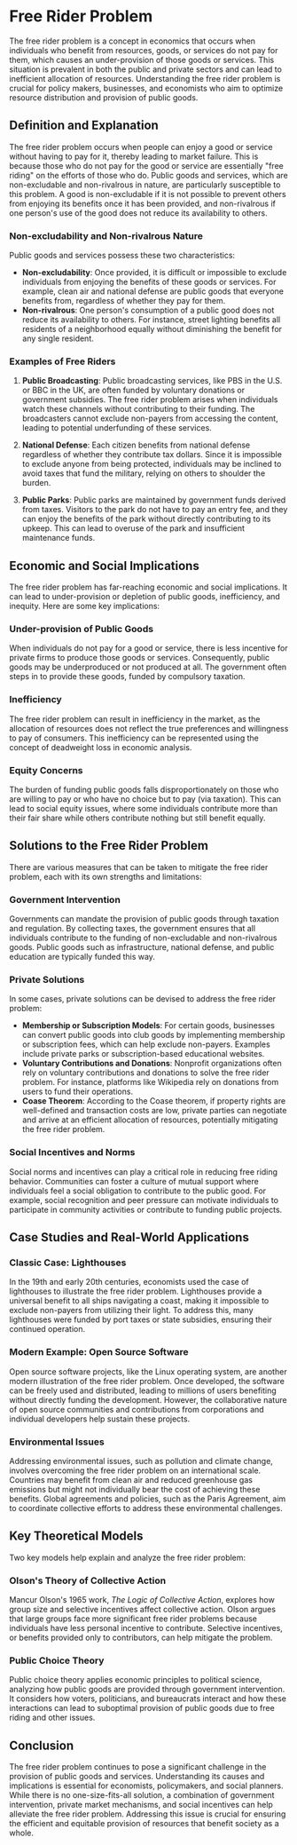 # Free Rider Problem

The free rider problem is a concept in economics that occurs when individuals who benefit from resources, goods, or services do not pay for them, which causes an under-provision of those goods or services. This situation is prevalent in both the public and private sectors and can lead to inefficient allocation of resources. Understanding the free rider problem is crucial for policy makers, businesses, and economists who aim to optimize resource distribution and provision of public goods.

## Definition and Explanation

The free rider problem occurs when people can enjoy a good or service without having to pay for it, thereby leading to market failure. This is because those who do not pay for the good or service are essentially "free riding" on the efforts of those who do. Public goods and services, which are non-excludable and non-rivalrous in nature, are particularly susceptible to this problem. A good is non-excludable if it is not possible to prevent others from enjoying its benefits once it has been provided, and non-rivalrous if one person's use of the good does not reduce its availability to others.

### Non-excludability and Non-rivalrous Nature

Public goods and services possess these two characteristics:
- **Non-excludability**: Once provided, it is difficult or impossible to exclude individuals from enjoying the benefits of these goods or services. For example, clean air and national defense are public goods that everyone benefits from, regardless of whether they pay for them.
- **Non-rivalrous**: One person's consumption of a public good does not reduce its availability to others. For instance, street lighting benefits all residents of a neighborhood equally without diminishing the benefit for any single resident.

### Examples of Free Riders

1. **Public Broadcasting**:
   Public broadcasting services, like PBS in the U.S. or BBC in the UK, are often funded by voluntary donations or government subsidies. The free rider problem arises when individuals watch these channels without contributing to their funding. The broadcasters cannot exclude non-payers from accessing the content, leading to potential underfunding of these services.

2. **National Defense**:
   Each citizen benefits from national defense regardless of whether they contribute tax dollars. Since it is impossible to exclude anyone from being protected, individuals may be inclined to avoid taxes that fund the military, relying on others to shoulder the burden.

3. **Public Parks**:
   Public parks are maintained by government funds derived from taxes. Visitors to the park do not have to pay an entry fee, and they can enjoy the benefits of the park without directly contributing to its upkeep. This can lead to overuse of the park and insufficient maintenance funds.

## Economic and Social Implications

The free rider problem has far-reaching economic and social implications. It can lead to under-provision or depletion of public goods, inefficiency, and inequity. Here are some key implications:

### Under-provision of Public Goods

When individuals do not pay for a good or service, there is less incentive for private firms to produce those goods or services. Consequently, public goods may be underproduced or not produced at all. The government often steps in to provide these goods, funded by compulsory taxation.

### Inefficiency

The free rider problem can result in inefficiency in the market, as the allocation of resources does not reflect the true preferences and willingness to pay of consumers. This inefficiency can be represented using the concept of deadweight loss in economic analysis.

### Equity Concerns

The burden of funding public goods falls disproportionately on those who are willing to pay or who have no choice but to pay (via taxation). This can lead to social equity issues, where some individuals contribute more than their fair share while others contribute nothing but still benefit equally.

## Solutions to the Free Rider Problem

There are various measures that can be taken to mitigate the free rider problem, each with its own strengths and limitations:

### Government Intervention

Governments can mandate the provision of public goods through taxation and regulation. By collecting taxes, the government ensures that all individuals contribute to the funding of non-excludable and non-rivalrous goods. Public goods such as infrastructure, national defense, and public education are typically funded this way.

### Private Solutions

In some cases, private solutions can be devised to address the free rider problem:
- **Membership or Subscription Models**: For certain goods, businesses can convert public goods into club goods by implementing membership or subscription fees, which can help exclude non-payers. Examples include private parks or subscription-based educational websites.
- **Voluntary Contributions and Donations**: Nonprofit organizations often rely on voluntary contributions and donations to solve the free rider problem. For instance, platforms like Wikipedia rely on donations from users to fund their operations.
- **Coase Theorem**: According to the Coase theorem, if property rights are well-defined and transaction costs are low, private parties can negotiate and arrive at an efficient allocation of resources, potentially mitigating the free rider problem.

### Social Incentives and Norms

Social norms and incentives can play a critical role in reducing free riding behavior. Communities can foster a culture of mutual support where individuals feel a social obligation to contribute to the public good. For example, social recognition and peer pressure can motivate individuals to participate in community activities or contribute to funding public projects.

## Case Studies and Real-World Applications

### Classic Case: Lighthouses
In the 19th and early 20th centuries, economists used the case of lighthouses to illustrate the free rider problem. Lighthouses provide a universal benefit to all ships navigating a coast, making it impossible to exclude non-payers from utilizing their light. To address this, many lighthouses were funded by port taxes or state subsidies, ensuring their continued operation.

### Modern Example: Open Source Software
Open source software projects, like the Linux operating system, are another modern illustration of the free rider problem. Once developed, the software can be freely used and distributed, leading to millions of users benefiting without directly funding the development. However, the collaborative nature of open source communities and contributions from corporations and individual developers help sustain these projects.

### Environmental Issues
Addressing environmental issues, such as pollution and climate change, involves overcoming the free rider problem on an international scale. Countries may benefit from clean air and reduced greenhouse gas emissions but might not individually bear the cost of achieving these benefits. Global agreements and policies, such as the Paris Agreement, aim to coordinate collective efforts to address these environmental challenges.

## Key Theoretical Models

Two key models help explain and analyze the free rider problem:

### Olson's Theory of Collective Action
Mancur Olson's 1965 work, *The Logic of Collective Action*, explores how group size and selective incentives affect collective action. Olson argues that large groups face more significant free rider problems because individuals have less personal incentive to contribute. Selective incentives, or benefits provided only to contributors, can help mitigate the problem.

### Public Choice Theory
Public choice theory applies economic principles to political science, analyzing how public goods are provided through government intervention. It considers how voters, politicians, and bureaucrats interact and how these interactions can lead to suboptimal provision of public goods due to free riding and other issues.

## Conclusion

The free rider problem continues to pose a significant challenge in the provision of public goods and services. Understanding its causes and implications is essential for economists, policymakers, and social planners. While there is no one-size-fits-all solution, a combination of government intervention, private market mechanisms, and social incentives can help alleviate the free rider problem. Addressing this issue is crucial for ensuring the efficient and equitable provision of resources that benefit society as a whole.